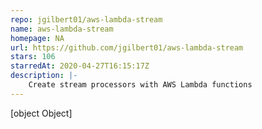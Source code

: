 ```yaml
---
repo: jgilbert01/aws-lambda-stream
name: aws-lambda-stream
homepage: NA
url: https://github.com/jgilbert01/aws-lambda-stream
stars: 106
starredAt: 2020-04-27T16:15:17Z
description: |-
    Create stream processors with AWS Lambda functions
---
```


[object Object]
